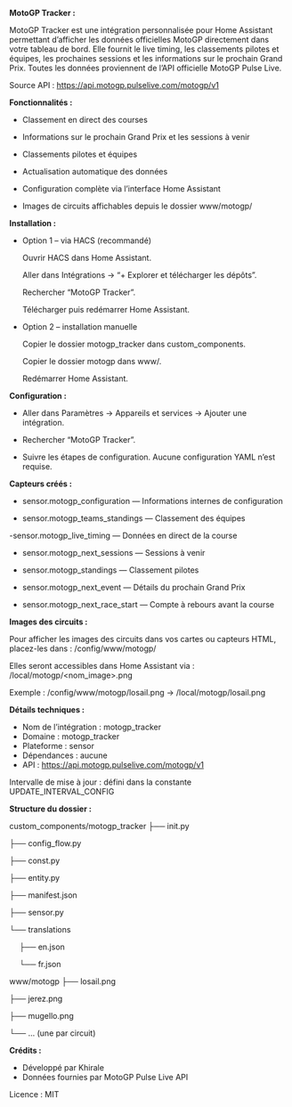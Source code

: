 **MotoGP Tracker :**

MotoGP Tracker est une intégration personnalisée pour Home Assistant permettant d’afficher les données officielles MotoGP directement dans votre tableau de bord.
Elle fournit le live timing, les classements pilotes et équipes, les prochaines sessions et les informations sur le prochain Grand Prix.
Toutes les données proviennent de l’API officielle MotoGP Pulse Live.

Source API : https://api.motogp.pulselive.com/motogp/v1

**Fonctionnalités :**

- Classement en direct des courses

- Informations sur le prochain Grand Prix et les sessions à venir

- Classements pilotes et équipes

- Actualisation automatique des données

- Configuration complète via l’interface Home Assistant

- Images de circuits affichables depuis le dossier www/motogp/

**Installation :**

- Option 1 – via HACS (recommandé)

    Ouvrir HACS dans Home Assistant.

    Aller dans Intégrations → “+ Explorer et télécharger les dépôts”.

    Rechercher “MotoGP Tracker”.

    Télécharger puis redémarrer Home Assistant.

- Option 2 – installation manuelle

    Copier le dossier motogp_tracker dans custom_components.

    Copier le dossier motogp dans www/.

    Redémarrer Home Assistant.

**Configuration :**

- Aller dans Paramètres → Appareils et services → Ajouter une intégration.

- Rechercher “MotoGP Tracker”.

- Suivre les étapes de configuration.
  Aucune configuration YAML n’est requise.

 **Capteurs créés :**

- sensor.motogp_configuration — Informations internes de configuration

- sensor.motogp_teams_standings — Classement des équipes

 -sensor.motogp_live_timing — Données en direct de la course

- sensor.motogp_next_sessions — Sessions à venir

- sensor.motogp_standings — Classement pilotes

- sensor.motogp_next_event — Détails du prochain Grand Prix

- sensor.motogp_next_race_start — Compte à rebours avant la course

**Images des circuits :**

Pour afficher les images des circuits dans vos cartes ou capteurs HTML, placez-les dans :
/config/www/motogp/

Elles seront accessibles dans Home Assistant via :
/local/motogp/<nom_image>.png

Exemple :
/config/www/motogp/losail.png → /local/motogp/losail.png

**Détails techniques :**

- Nom de l’intégration : motogp_tracker
- Domaine : motogp_tracker
- Plateforme : sensor
- Dépendances : aucune
- API : https://api.motogp.pulselive.com/motogp/v1

Intervalle de mise à jour : défini dans la constante UPDATE_INTERVAL_CONFIG

**Structure du dossier :**

custom_components/motogp_tracker
├── init.py

├── config_flow.py

├── const.py

├── entity.py

├── manifest.json

├── sensor.py

└── translations

  ├── en.json
  
  └── fr.json

www/motogp
├── losail.png

├── jerez.png

├── mugello.png

└── ... (une par circuit)

**Crédits :**

- Développé par Khirale
- Données fournies par MotoGP Pulse Live API

Licence : MIT
